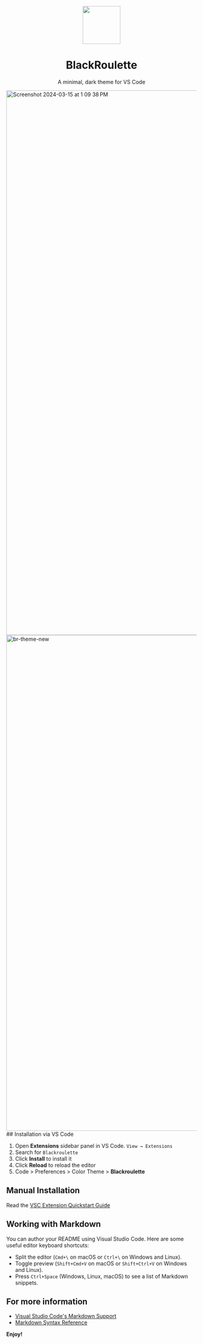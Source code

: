 <p align="center">
  <img width="100" src="https://github.com/j-schneble/blackroulette-site/assets/60337134/6285a53b-6539-47fd-a040-258aebccddcc" />
</p>

<h1 align="center">
 BlackRoulette 
</h1>
<p align="center">
  A minimal, dark theme for VS Code
</p>

<img width="1440" alt="Screenshot 2024-03-15 at 1 09 38 PM" src="https://github.com/j-schneble/blackroulette-site/assets/60337134/4b82ccc0-9e96-46e8-b57e-44f46a9b585d">


<img width="1311" alt="br-theme-new" src="https://github.com/j-schneble/blackroulette-site/assets/60337134/462750b8-186b-41f3-aa88-422970584d5c">
## Installation via VS Code

1. Open **Extensions** sidebar panel in VS Code. `View → Extensions`
2. Search for `Blackroulette`
3. Click **Install** to install it
4. Click **Reload** to reload the editor
5. Code > Preferences > Color Theme > **Blackroulette**

## Manual Installation

Read the [VSC Extension Quickstart Guide](https://github.com/j-schneble/blackroulette-theme/blob/master/vsc-extension-quickstart.md)
## Working with Markdown

You can author your README using Visual Studio Code. Here are some useful editor keyboard shortcuts:

* Split the editor (`Cmd+\` on macOS or `Ctrl+\` on Windows and Linux).
* Toggle preview (`Shift+Cmd+V` on macOS or `Shift+Ctrl+V` on Windows and Linux).
* Press `Ctrl+Space` (Windows, Linux, macOS) to see a list of Markdown snippets.

## For more information

* [Visual Studio Code's Markdown Support](http://code.visualstudio.com/docs/languages/markdown)
* [Markdown Syntax Reference](https://help.github.com/articles/markdown-basics/)

**Enjoy!**
